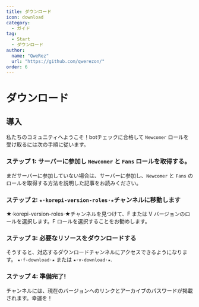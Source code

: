 ```yaml
---
title: ダウンロード
icon: download
category:
  - ガイド
tag:
  - Start
  - ダウンロード
author:
  name: "QweRez"
  url: "https://github.com/qwerezon/"
order: 6
---
```


# ダウンロード

## 導入

私たちのコミュニティへようこそ！botチェックに合格して `Newcomer` ロールを受け取るには次の手順に従います。

### ステップ 1: サーバーに参加し `Newcomer` と `Fans` ロールを取得する。

まだサーバーに参加していない場合は、サーバーに参加し、`Newcomer` と `Fans` のロールを取得する方法を説明した記事をお読みください。

### ステップ 2: `★⋅korepi-version-roles⋅★`チャンネルに移動します

★⋅korepi-version-roles⋅★チャンネルを見つけて、F または V バージョンのロールを選択します。F ロールを選択することをお勧めします。

### ステップ 3: 必要なリソースをダウンロードする

そうすると、対応するダウンロードチャンネルにアクセスできるようになります。 `★⋅f-download⋅★` または `★⋅v-download⋅★`.

### ステップ 4: 準備完了!

チャンネルには、現在のバージョンへのリンクとアーカイブのパスワードが掲載されます。幸運を！